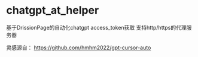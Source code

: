 # chatgpt_at_helper

基于DrissionPage的自动化chatgpt access_token获取
支持http/https的代理服务器

灵感源自：
https://github.com/hmhm2022/gpt-cursor-auto